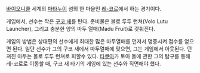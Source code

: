 [바이오니클](%EB%B0%94%EC%9D%B4%EC%98%A4%EB%8B%88%ED%81%B4.md) 세계의 [마타누이](%EB%A7%88%ED%83%80%20%EB%88%84%EC%9D%B4.md) 섬의 한 마을인
[레-코로](%EB%A0%88-%EC%BD%94%EB%A1%9C.md)에서 하는 경기이다.

게임에서, 선수는 작은 [구코 새](%EB%9D%BC%ED%9E%88.md)를 탄다. 준비물은 볼로 루투 런쳐(Volo Lutu
Launcher), 그리고 충분한 양의 마두 열매(Madu Fruit)로 갖춰진다.

게임의 방법은 상대편의 선수에게 최대한 많은 마두열매를 던져서 명중시켜 점수를 얻으면 된다. 일단 선수가 그의 구코 새에서 마두열매에
맞으면, 그는 게임에서 아웃된다. 던져진 마두는 볼로 루투 런쳐로 피할수 있다.
[타쿠아](%ED%83%80%EC%BF%A0%EC%95%84.md)가 토아 돌에 관한 그의 탐구를 통해 레-코로로 이동할 때, 구코 새
타기의 게임에 있는 선수와 직면해야 했다.

